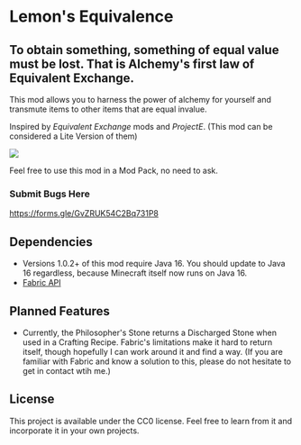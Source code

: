 # Lemon's Equivalence

## To obtain something, something of equal value must be lost. That is Alchemy's first law of Equivalent Exchange.
This mod allows you to harness the power of alchemy for yourself and transmute items to other items that are equal invalue.

Inspired by *Equivalent Exchange* mods and *ProjectE*. (This mod can be considered a Lite Version of them)

![](https://i.imgur.com/Ol1Tcf8.png)

Feel free to use this mod in a Mod Pack, no need to ask.

### Submit Bugs Here
https://forms.gle/GvZRUK54C2Bq731P8

## Dependencies
- Versions 1.0.2+ of this mod require Java 16. You should update to Java 16 regardless, because Minecraft itself now runs on Java 16.
- [Fabric API](https://www.curseforge.com/minecraft/mc-mods/fabric-api)

## Planned Features
- Currently, the Philosopher's Stone returns a Discharged Stone when used in a Crafting Recipe. Fabric's limitations make it hard to return itself, though hopefully I can work around it and find a way. (If you are familiar with Fabric and know a solution to this, please do not hesitate to get in contact wtih me.)

## License

This project is available under the CC0 license. Feel free to learn from it and incorporate it in your own projects.
